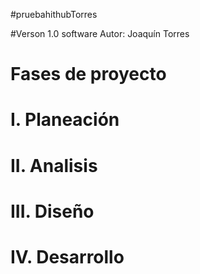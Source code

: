 #pruebahithubTorres

#Verson 1.0 software Autor: Joaquín Torres
# Fases de proyecto
# I. Planeación
# II. Analisis
# III. Diseño
# IV. Desarrollo
